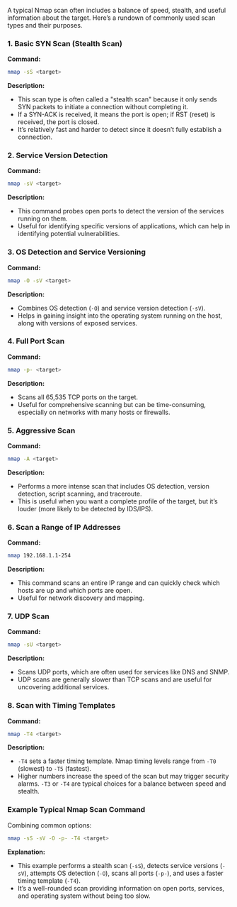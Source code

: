A typical Nmap scan often includes a balance of speed, stealth, and useful information about the target. Here’s a rundown of commonly used scan types and their purposes.

### 1. Basic SYN Scan (Stealth Scan)

**Command:**
```bash
nmap -sS <target>
```

**Description:**
- This scan type is often called a "stealth scan" because it only sends SYN packets to initiate a connection without completing it.
- If a SYN-ACK is received, it means the port is open; if RST (reset) is received, the port is closed.
- It’s relatively fast and harder to detect since it doesn’t fully establish a connection.
  
### 2. Service Version Detection

**Command:**
```bash
nmap -sV <target>
```

**Description:**
- This command probes open ports to detect the version of the services running on them.
- Useful for identifying specific versions of applications, which can help in identifying potential vulnerabilities.

### 3. OS Detection and Service Versioning

**Command:**
```bash
nmap -O -sV <target>
```

**Description:**
- Combines OS detection (`-O`) and service version detection (`-sV`).
- Helps in gaining insight into the operating system running on the host, along with versions of exposed services.

### 4. Full Port Scan

**Command:**
```bash
nmap -p- <target>
```

**Description:**
- Scans all 65,535 TCP ports on the target.
- Useful for comprehensive scanning but can be time-consuming, especially on networks with many hosts or firewalls.

### 5. Aggressive Scan

**Command:**
```bash
nmap -A <target>
```

**Description:**
- Performs a more intense scan that includes OS detection, version detection, script scanning, and traceroute.
- This is useful when you want a complete profile of the target, but it’s louder (more likely to be detected by IDS/IPS).

### 6. Scan a Range of IP Addresses

**Command:**
```bash
nmap 192.168.1.1-254
```

**Description:**
- This command scans an entire IP range and can quickly check which hosts are up and which ports are open.
- Useful for network discovery and mapping.

### 7. UDP Scan

**Command:**
```bash
nmap -sU <target>
```

**Description:**
- Scans UDP ports, which are often used for services like DNS and SNMP.
- UDP scans are generally slower than TCP scans and are useful for uncovering additional services.

### 8. Scan with Timing Templates

**Command:**
```bash
nmap -T4 <target>
```

**Description:**
- `-T4` sets a faster timing template. Nmap timing levels range from `-T0` (slowest) to `-T5` (fastest).
- Higher numbers increase the speed of the scan but may trigger security alarms. `-T3` or `-T4` are typical choices for a balance between speed and stealth.

### Example Typical Nmap Scan Command

Combining common options:

```bash
nmap -sS -sV -O -p- -T4 <target>
```

**Explanation:**
- This example performs a stealth scan (`-sS`), detects service versions (`-sV`), attempts OS detection (`-O`), scans all ports (`-p-`), and uses a faster timing template (`-T4`).
- It’s a well-rounded scan providing information on open ports, services, and operating system without being too slow.
